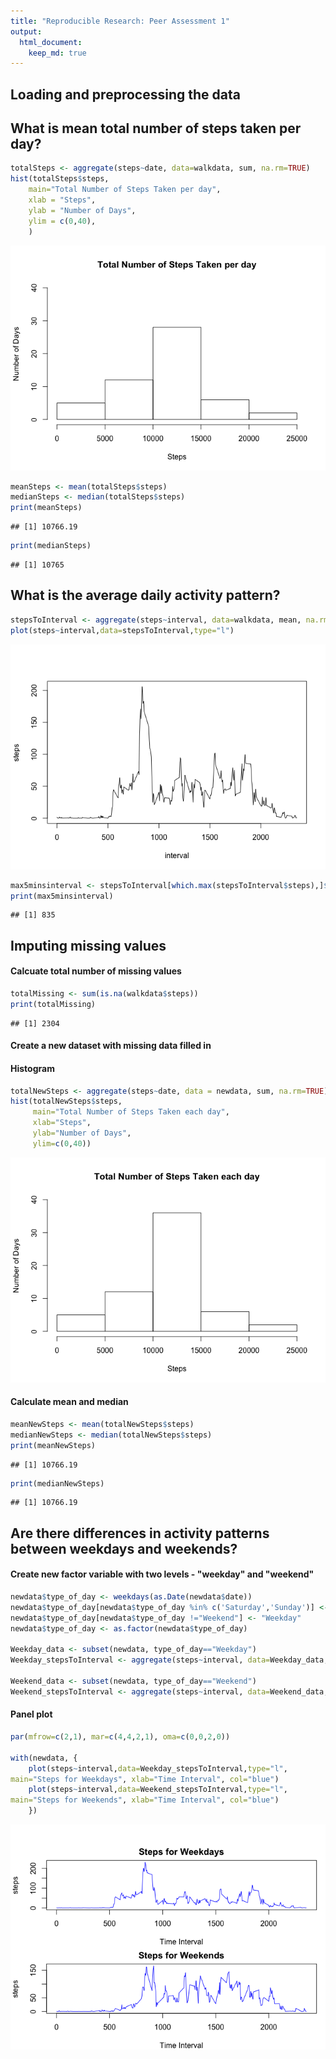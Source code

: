 ```yaml
---
title: "Reproducible Research: Peer Assessment 1"
output: 
  html_document:
    keep_md: true
---
```



## Loading and preprocessing the data


## What is mean total number of steps taken per day?

```r
totalSteps <- aggregate(steps~date, data=walkdata, sum, na.rm=TRUE)
hist(totalSteps$steps,
    main="Total Number of Steps Taken per day",
    xlab = "Steps",
    ylab = "Number of Days",
    ylim = c(0,40),
    )
```

![](PA1_template_files/figure-html/unnamed-chunk-2-1.png)<!-- -->

```r
meanSteps <- mean(totalSteps$steps)
medianSteps <- median(totalSteps$steps)
print(meanSteps)
```

```
## [1] 10766.19
```

```r
print(medianSteps)
```

```
## [1] 10765
```

## What is the average daily activity pattern?

```r
stepsToInterval <- aggregate(steps~interval, data=walkdata, mean, na.rm=TRUE)
plot(steps~interval,data=stepsToInterval,type="l")
```

![](PA1_template_files/figure-html/unnamed-chunk-4-1.png)<!-- -->


```r
max5minsinterval <- stepsToInterval[which.max(stepsToInterval$steps),]$interval
print(max5minsinterval)
```

```
## [1] 835
```

## Imputing missing values
#### Calcuate total number of missing values

```r
totalMissing <- sum(is.na(walkdata$steps))
print(totalMissing)
```

```
## [1] 2304
```

#### Create a new dataset with missing data filled in


#### Histogram

```r
totalNewSteps <- aggregate(steps~date, data = newdata, sum, na.rm=TRUE)
hist(totalNewSteps$steps,
     main="Total Number of Steps Taken each day",
     xlab="Steps",
     ylab="Number of Days",
     ylim=c(0,40))
```

![](PA1_template_files/figure-html/unnamed-chunk-8-1.png)<!-- -->

#### Calculate mean and median

```r
meanNewSteps <- mean(totalNewSteps$steps)
medianNewSteps <- median(totalNewSteps$steps)
print(meanNewSteps)
```

```
## [1] 10766.19
```

```r
print(medianNewSteps)
```

```
## [1] 10766.19
```

## Are there differences in activity patterns between weekdays and weekends?
#### Create new factor variable with two levels - "weekday" and "weekend"

```r
newdata$type_of_day <- weekdays(as.Date(newdata$date))
newdata$type_of_day[newdata$type_of_day %in% c('Saturday','Sunday')] <- "Weekend"
newdata$type_of_day[newdata$type_of_day !="Weekend"] <- "Weekday"
newdata$type_of_day <- as.factor(newdata$type_of_day)

Weekday_data <- subset(newdata, type_of_day=="Weekday")
Weekday_stepsToInterval <- aggregate(steps~interval, data=Weekday_data, mean)

Weekend_data <- subset(newdata, type_of_day=="Weekend")
Weekend_stepsToInterval <- aggregate(steps~interval, data=Weekend_data, mean)
```

#### Panel plot

```r
par(mfrow=c(2,1), mar=c(4,4,2,1), oma=c(0,0,2,0))

with(newdata, {
    plot(steps~interval,data=Weekday_stepsToInterval,type="l",
main="Steps for Weekdays", xlab="Time Interval", col="blue")
    plot(steps~interval,data=Weekend_stepsToInterval,type="l",
main="Steps for Weekends", xlab="Time Interval", col="blue")
    })
```

![](PA1_template_files/figure-html/unnamed-chunk-11-1.png)<!-- -->
